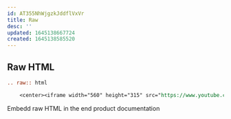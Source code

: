 ```yaml
---
id: AT355NhWjgzkJddflVxVr
title: Raw
desc: ''
updated: 1645138667724
created: 1645138585520
---
```


## Raw HTML

```rst
.. raw:: html

    <center><iframe width="560" height="315" src="https://www.youtube.com/embed/JQ8RQru-Y9Y" frameborder="0" allow="accelerometer; autoplay; encrypted-media; gyroscope; picture-in-picture" allowfullscreen></iframe></center>

```

Embedd raw HTML in the end product documentation
